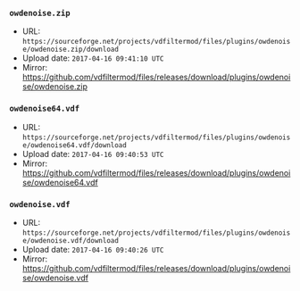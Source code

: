### `owdenoise.zip`

- URL: `https://sourceforge.net/projects/vdfiltermod/files/plugins/owdenoise/owdenoise.zip/download`
- Upload date: `2017-04-16 09:41:10 UTC`
- Mirror: https://github.com/vdfiltermod/files/releases/download/plugins/owdenoise/owdenoise.zip


### `owdenoise64.vdf`

- URL: `https://sourceforge.net/projects/vdfiltermod/files/plugins/owdenoise/owdenoise64.vdf/download`
- Upload date: `2017-04-16 09:40:53 UTC`
- Mirror: https://github.com/vdfiltermod/files/releases/download/plugins/owdenoise/owdenoise64.vdf


### `owdenoise.vdf`

- URL: `https://sourceforge.net/projects/vdfiltermod/files/plugins/owdenoise/owdenoise.vdf/download`
- Upload date: `2017-04-16 09:40:26 UTC`
- Mirror: https://github.com/vdfiltermod/files/releases/download/plugins/owdenoise/owdenoise.vdf
